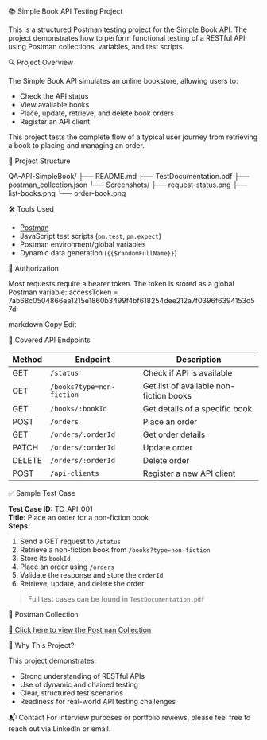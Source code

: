 📚 Simple Book API Testing Project

This is a structured Postman testing project for the [Simple Book API](https://simple-books-api.glitch.me). The project demonstrates how to perform functional testing of a RESTful API using Postman collections, variables, and test scripts.

🔍 Project Overview

The Simple Book API simulates an online bookstore, allowing users to:
- Check the API status
- View available books
- Place, update, retrieve, and delete book orders
- Register an API client

This project tests the complete flow of a typical user journey from retrieving a book to placing and managing an order.

📁 Project Structure

QA-API-SimpleBook/
├── README.md
├── TestDocumentation.pdf
├── postman_collection.json
└── Screenshots/
├── request-status.png
├── list-books.png
└── order-book.png

🛠️ Tools Used

- [Postman](https://www.postman.com/)
- JavaScript test scripts (`pm.test`, `pm.expect`)
- Postman environment/global variables
- Dynamic data generation (`{{$randomFullName}}`)

🔐 Authorization

Most requests require a bearer token. The token is stored as a global Postman variable:
accessToken = 7ab68c0504866ea1215e1860b3499f4bf618254dee212a7f0396f6394153d57d

markdown
Copy
Edit

📌 Covered API Endpoints

| Method | Endpoint                      | Description                         |
|--------|-------------------------------|-------------------------------------|
| GET    | `/status`                    | Check if API is available           |
| GET    | `/books?type=non-fiction`    | Get list of available non-fiction books |
| GET    | `/books/:bookId`             | Get details of a specific book      |
| POST   | `/orders`                    | Place an order                      |
| GET    | `/orders/:orderId`           | Get order details                   |
| PATCH  | `/orders/:orderId`           | Update order                        |
| DELETE | `/orders/:orderId`           | Delete order                        |
| POST   | `/api-clients`              | Register a new API client           |

✅ Sample Test Case

**Test Case ID:** TC_API_001  
**Title:** Place an order for a non-fiction book  
**Steps:**
1. Send a GET request to `/status`
2. Retrieve a non-fiction book from `/books?type=non-fiction`
3. Store its `bookId`
4. Place an order using `/orders`
5. Validate the response and store the `orderId`
6. Retrieve, update, and delete the order

> Full test cases can be found in `TestDocumentation.pdf`

🔗 Postman Collection

[🔗 Click here to view the Postman Collection](https://nikolaytasev.postman.co/workspace/238bbe2b-3b42-4d8f-811e-897834c78597/collection/46271497-1de59625-c9f2-4019-90f4-1f0f40c2c3e1)

🧪 Why This Project?

This project demonstrates:
- Strong understanding of RESTful APIs
- Use of dynamic and chained testing
- Clear, structured test scenarios
- Readiness for real-world API testing challenges

📬 Contact
For interview purposes or portfolio reviews, please feel free to reach out via LinkedIn or email.
